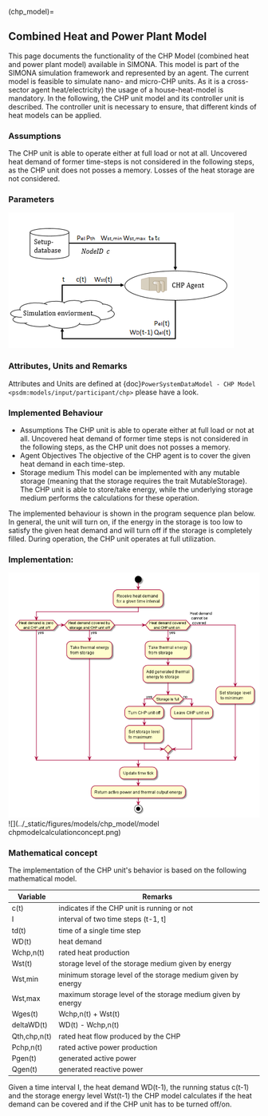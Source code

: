 (chp_model)=

## Combined Heat and Power Plant Model

This page documents the functionality of the CHP Model (combined heat and power plant model) available in SIMONA. This model is part of the SIMONA simulation framework and represented by an agent. The current model is feasible to simulate nano- and micro-CHP units. As it is a cross-sector agent heat/electricity) the usage of a house-heat-model is mandatory.  In the following, the CHP unit model and its controller unit is described. The controller unit is necessary to ensure, that different kinds of heat models can be applied.

### Assumptions

The CHP unit is able to operate either at full load or not at all. Uncovered heat demand of former time-steps is not considered in the following steps, as the CHP unit does not posses a memory. Losses of the heat storage are not considered.

### Parameters

![](../_static/figures/models/chp_model/chp4.png)

### Attributes, Units and Remarks

Attributes and Units are defined at {doc}`PowerSystemDataModel - CHP Model <psdm:models/input/participant/chp>` please have a look.

### Implemented Behaviour

- Assumptions
  The CHP unit is able to operate either at full load or not at all. Uncovered heat demand of former time steps is not considered in the following steps, as the CHP unit does not posses a memory.
- Agent Objectives
  The objective of the CHP agent is to cover the given heat demand in each time-step.
- Storage medium
  This model can be implemented with any mutable storage (meaning that the storage requires the     trait MutableStorage). The CHP unit is able to store/take energy, while the underlying storage medium performs the calculations for these operation.

The implemented behaviour is shown in the program sequence plan below. In general, the unit will turn on, if the energy in the storage is too low to satisfy the given heat demand and will turn off if the storage is completely filled. During operation, the CHP unit operates at full utilization.

### Implementation:

![](../_static/figures/models/chp_model/ChpModelCalculation.png)
![](../_static/figures/models/chp_model/model chpmodelcalculationconcept.png)

### Mathematical concept

The implementation of the CHP unit's behavior is based on the following mathematical model.

| Variable     | Remarks                                                      |
| ------------ |--------------------------------------------------------------|
| c(t)         | indicates if the CHP unit is running or not                  |
| I            | interval of two time steps (t-1, t]                          |
| td(t)        | time of a single time step                                   |
| WD(t)        | heat demand                                                  |
| Wchp,n(t)    | rated heat production                                        |
| Wst(t)       | storage level of the storage medium given by energy          |
| Wst,min      | minimum storage level of the storage medium given by energy  |
| Wst,max      | maximum storage level of the storage medium given by energy  |
| Wges(t)      | Wchp,n(t) + Wst(t)                                           |
| deltaWD(t)   | WD(t) - Wchp,n(t)                                            |
| Qth,chp,n(t) | rated heat flow produced by the CHP                          |
| Pchp,n(t)    | rated active power production                                |
| Pgen(t)      | generated active power                                       |
| Qgen(t)      | generated reactive power                                     |

Given a time interval I, the heat demand WD(t-1), the running status c(t-1) and the storage energy level Wst(t-1) the CHP model calculates if the heat demand can be covered and if the CHP unit has to be turned off/on.
